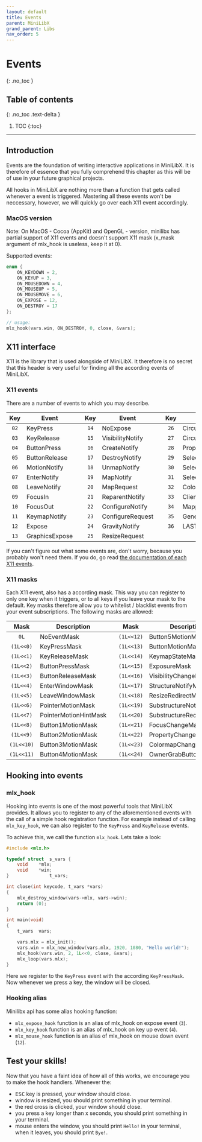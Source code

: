 ```yaml
---
layout: default
title: Events
parent: MiniLibX
grand_parent: Libs
nav_order: 5
---
```


# Events
{: .no_toc }

## Table of contents
{: .no_toc .text-delta }

1. TOC
{:toc}

---

## Introduction

Events are the foundation of writing interactive applications in MiniLibX. It is
therefore of essence that you fully comprehend this chapter as this will be of
use in your future graphical projects.

All hooks in MiniLibX are nothing more than a function that gets called whenever
a event is triggered. Mastering all these events won't be neccessary, however,
we will quickly go over each X11 event accordingly.

### MacOS version

Note: On MacOS - Cocoa (AppKit) and OpenGL - version, minilibx has partial support
of X11 events and doesn't support X11 mask (x_mask argument of mlx_hook is useless,
keep it at 0).

Supported events:
  
```c
enum {
	ON_KEYDOWN = 2,
	ON_KEYUP = 3,
	ON_MOUSEDOWN = 4,
	ON_MOUSEUP = 5,
	ON_MOUSEMOVE = 6,
	ON_EXPOSE = 12,
	ON_DESTROY = 17
};

// usage:
mlx_hook(vars.win, ON_DESTROY, 0, close, &vars);
```

## X11 interface

X11 is the library that is used alongside of MiniLibX. It therefore is no secret
that this header is very useful for finding all the according events of
MiniLibX.

### X11 events

There are a number of events to which you may describe.

| Key  | Event         | | Key  | Event            | | Key  | Event            |
| :--: | ------------- |-| :--: | ---------------- |-| :--: | ---------------- |
| `02` | KeyPress      | | `14` | NoExpose         | | `26` | CirculateNotify  | 
| `03` | KeyRelease    | | `15` | VisibilityNotify | | `27` | CirculateRequest | 
| `04` | ButtonPress   | | `16` | CreateNotify     | | `28` | PropertyNotify   |
| `05` | ButtonRelease | | `17` | DestroyNotify    | | `29` | SelectionClear   |
| `06` | MotionNotify  | | `18` | UnmapNotify      | | `30` | SelectionRequest |
| `07` | EnterNotify   | | `19` | MapNotify        | | `31` | SelectionNotify  |
| `08` | LeaveNotify   | | `20` | MapRequest       | | `32` | ColormapNotify   |
| `09` | FocusIn       | | `21` | ReparentNotify   | | `33` | ClientMessage    |
| `10` | FocusOut      | | `22` | ConfigureNotify  | | `34` | MappingNotify    |
| `11` | KeymapNotify  | | `23` | ConfigureRequest | | `35` | GenericEvent     |
| `12` | Expose        | | `24` | GravityNotify    | | `36` | LASTEvent        |
| `13` | GraphicsExpose| | `25` | ResizeRequest    | |      |                  |


If you can't figure out what some events are, don't worry, because you probably
won't need them. If you do, go read [the documentation of each X11 events](https://tronche.com/gui/x/xlib/events/).

### X11 masks

Each X11 event, also has a according mask. This way you can register to only
one key when it triggers, or to all keys if you leave your mask to the default.
Key masks therefore allow you to whitelist / blacklist events from your event
subscriptions. The following masks are allowed:

| Mask       | Description      | | Mask       | Description          |
| :--------: | ---------------- |-| :--------: | -------------------- |
| `0L`       | NoEventMask      | | `(1L<<12)` | Button5MotionMask    |
| `(1L<<0)`  | KeyPressMask     | | `(1L<<13)` | ButtonMotionMask     |
| `(1L<<1)`  | KeyReleaseMask   | | `(1L<<14)` | KeymapStateMask      |
| `(1L<<2)`  | ButtonPressMask  | | `(1L<<15)` | ExposureMask         |
| `(1L<<3)`  | ButtonReleaseMask| | `(1L<<16)` | VisibilityChangeMask |
| `(1L<<4)`  | EnterWindowMask  | | `(1L<<17)` | StructureNotifyMask  |
| `(1L<<5)`  | LeaveWindowMask  | | `(1L<<18)` | ResizeRedirectMask   |
| `(1L<<6)`  | PointerMotionMask| | `(1L<<19)` | SubstructureNotifyMask  |
|`(1L<<7)`|PointerMotionHintMask| | `(1L<<20)` | SubstructureRedirectMask|
| `(1L<<8)`  | Button1MotionMask| | `(1L<<21)` | FocusChangeMask      |
| `(1L<<9)`  | Button2MotionMask| | `(1L<<22)` | PropertyChangeMask   |
| `(1L<<10)` | Button3MotionMask| | `(1L<<23)` | ColormapChangeMask   |
| `(1L<<11)` | Button4MotionMask| | `(1L<<24)` | OwnerGrabButtonMask  |

## Hooking into events

### mlx_hook

Hooking into events is one of the most powerful tools that MiniLibX provides. It
allows you to register to any of the aforementioned events with the call of a
simple hook registration function. For example instead of calling `mlx_key_hook`,
we can also register to the `KeyPress` and `KeyRelease` events.

To achieve this, we call the function `mlx_hook`. Lets take a look:

```c
#include <mlx.h>

typedef struct	s_vars {
	void	*mlx;
	void	*win;
}				t_vars;

int	close(int keycode, t_vars *vars)
{
	mlx_destroy_window(vars->mlx, vars->win);
	return (0);
}

int	main(void)
{
	t_vars	vars;

	vars.mlx = mlx_init();
	vars.win = mlx_new_window(vars.mlx, 1920, 1080, "Hello world!");
	mlx_hook(vars.win, 2, 1L<<0, close, &vars);
	mlx_loop(vars.mlx);
}
```

Here we register to the `KeyPress` event with the according `KeyPressMask`. Now
whenever we press a key, the window will be closed.

### Hooking alias

Minilibx api has some alias hooking function:

 - `mlx_expose_hook` function is an alias of mlx_hook on expose event (`3`).
 - `mlx_key_hook` function is an alias of mlx_hook on key up event (`4`).
 - `mlx_mouse_hook` function is an alias of mlx_hook on mouse down event (`12`).

## Test your skills!

Now that you have a faint idea of how all of this works, we encourage you to
make the hook handlers. Whenever the:
- <kbd>ESC</kbd> key is pressed, your window should close.
- window is resized, you should print something in your terminal.
- the red cross is clicked, your window should close.
- you press a key longer than x seconds, you should print something in your
terminal.
- mouse enters the window, you should print `Hello!` in your terminal, when it
leaves, you should print `Bye!`.
